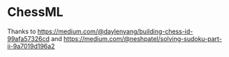 # ChessML
Thanks to https://medium.com/@daylenyang/building-chess-id-99afa57326cd
and https://medium.com/@neshpatel/solving-sudoku-part-ii-9a7019d196a2